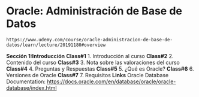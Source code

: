 # Oracle: Administración de Base de Datos
    https://www.udemy.com/course/oracle-administracion-de-base-de-datos/learn/lecture/20191180#overview
**Sección 1:Introducción**
    **Class#1**
        1. Introducción al curso
    **Class#2**
        2. Contenido del curso
    **Class#3**
        3. Nota sobre las valoraciones del curso
    **Class#4**
        4. Preguntas y Respuestas
    **Class#5**
        5. ¿Qué es Oracle?
    **Class#6**
        6. Versiones de Oracle
    **Class#7**
        7. Requisitos
**Links**
    Oracle Database Documentation:
        https://docs.oracle.com/en/database/oracle/oracle-database/index.html